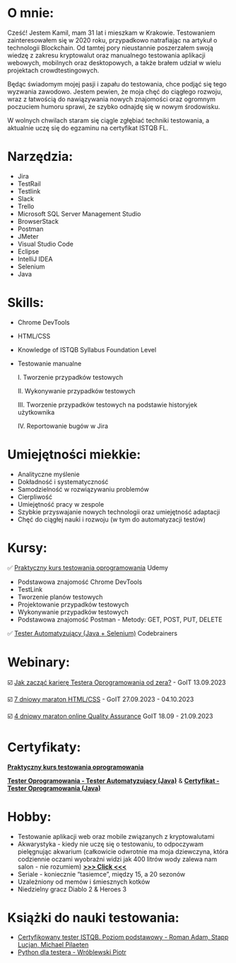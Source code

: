 # <a name="about me">O mnie:</a>

Cześć!
Jestem Kamil, mam 31 lat i mieszkam w Krakowie. Testowaniem zainteresowałem się w 2020 roku, przypadkowo natrafiając na artykuł o technologii Blockchain. Od tamtej pory nieustannie poszerzałem swoją wiedzę z zakresu kryptowalut oraz manualnego testowania aplikacji webowych, mobilnych oraz desktopowych, a także brałem udział w wielu projektach crowdtestingowych.

Będąc świadomym mojej pasji i zapału do testowania, chce podjąć się tego wyzwania zawodowo. Jestem pewien, że moja chęć do ciągłego rozwoju, wraz z łatwością do nawiązywania nowych znajomości oraz ogromnym poczuciem humoru sprawi, że szybko odnajdę się w nowym środowisku. 

W wolnych chwilach staram się ciągle zgłębiać techniki testowania, a aktualnie uczę się do egzaminu na certyfikat ISTQB FL.

# <a name="tools">Narzędzia:</a>

- Jira
- TestRail
- Testlink
- Slack
- Trello
- Microsoft SQL Server Management Studio
- BrowserStack
- Postman
- JMeter
- Visual Studio Code
- Eclipse
- IntelliJ IDEA
- Selenium
- Java

# <a name="Umiejętności">Skills:</a>

- Chrome DevTools
- HTML/CSS
- Knowledge of ISTQB Syllabus Foundation Level
- Testowanie manualne

  I. Tworzenie przypadków testowych

  II. Wykonywanie przypadków testowych

  III. Tworzenie przypadków testowych na podstawie historyjek użytkownika

  IV. Reportowanie bugów w Jira

# <a name="soft skills">Umiejętności miekkie:</a>

- Analityczne myślenie
- Dokładność i systematyczność
- Samodzielność w rozwiązywaniu problemów
- Cierpliwość
- Umiejętność pracy w zespole
- Szybkie przyswajanie nowych technologii oraz umiejętność adaptacji
- Chęć do ciągłej nauki i rozwoju (w tym do automatyzacji testów)

# <a name="courses">Kursy:</a>

✅ <a href="https://www.udemy.com/course/praktyczny-kurs-testowania-oprogramowania/" target="_blank">Praktyczny kurs testowania oprogramowania</a> Udemy

- Podstawowa znajomość Chrome DevTools
- TestLink
- Tworzenie planów testowych
- Projektowanie przypadków testowych
- Wykonywanie przypadków testowych
- Podstawowa znajomość Postman - Metody: GET, POST, PUT, DELETE

✅ <a href="https://codebrainers.pl/tester_automat.pdf" target="_blank">Tester Automatyzujący (Java + Selenium)</a> Codebrainers

# <a name="webinars">Webinary:</a>

☑️ <a href="https://qa.w.goit.global/pl/" target="_blank">Jak zacząć karierę Testera Oprogramowania od zera?</a> - GoIT 13.09.2023

☑️ <a href="https://m.goit.global/pl/" target="_blank">7 dniowy maraton HTML/CSS</a> - GoIT 27.09.2023 - 04.10.2023

☑️ <a href="https://qa.m.goit.global/pl/" target="_blank">4 dniowy maraton online Quality Assurance</a> GoIT 18.09 - 21.09.2023

# <a name="certificates">Certyfikaty:</a> 

<a href="https://drive.google.com/file/d/1ck3UfV8uQCkL4fjmFEAvbtxYLUp7fz9m/view?usp=drive_link" target="_blank"><b>Praktyczny kurs testowania oprogramowania</b></a>

<a href="https://drive.google.com/file/d/1MkAbkU0Qx31VtkSht9uXB3T49GL82qEm/view?usp=sharing" target="_blank"><b>Tester Oprogramowania - Tester Automatyzujący (Java)</b></a> & <a href="https://drive.google.com/file/d/1OgWvw1IwuneP8C9UMHIcPwU_dOmUYrii/view?usp=sharing" target="_blank"><b>Certyfikat - Tester Oprogramowania (Java)</b></a> 

# <a name="hobby">Hobby:</a> 

- Testowanie aplikacji web oraz mobile związanych z kryptowalutami
- Akwarystyka - kiedy nie uczę się o testowaniu, to odpoczywam pielęgnując akwarium (całkowicie odwrotnie ma moja dziewczyna, która codziennie oczami wyobraźni widzi jak 400 litrów wody zalewa nam salon - nie rozumiem) <a href="https://drive.google.com/file/d/1jANeRHCqSwJh4cK7Zgh8kx7nzp88Tbkz/view?usp=drive_link" target="_blank"><b>>>> Click <<<</b></a>
- Seriale - koniecznie “tasiemce”, między 15, a 20 sezonów
- Uzależniony od memów i śmiesznych kotków
- Niedzielny gracz Diablo 2 & Heroes 3

# <a name="hobby">Książki do nauki testowania:</a> 

- <a href="https://www.empik.com/certyfikowany-tester-istqb-poziom-podstawowy-wydanie-ii-roman-adam-stapp-lucjan-michael-pilaeten,p1439248050,ksiazka-p?utm_source=google&utm_medium=cpc&utm_campaign=19721395900&utm_id=19721395900&utm_term=empik_ksiazka&gad_source=1&gclid=CjwKCAjwuJ2xBhA3EiwAMVjkVHSlu6xD4f5xGTxmpAWVHLrWtTmEJZlerA8wW1BJqyilcCMJHzU7BhoC5GQQAvD_BwE&gclsrc=aw.ds" target="_blank">Certyfikowany tester ISTQB. Poziom podstawowy - Roman Adam, Stapp Lucjan, Michael Pilaeten</a>
- <a href="https://www.empik.com/python-dla-testera-wroblewski-piotr,p1278398916,ksiazka-p?utm_source=google&utm_medium=cpc&utm_campaign=18652296143&utm_id=18652296143&utm_term=empik_ksiazka&gad_source=1&gclid=CjwKCAjwuJ2xBhA3EiwAMVjkVBem4lTeuGGjRPxMYkF2zmUwr2S42rtXG7b81RIvLpaXC0_GnrCDxhoCTjAQAvD_BwE&gclsrc=aw.ds" target="_blank">Python dla testera - Wróblewski Piotr</a>


